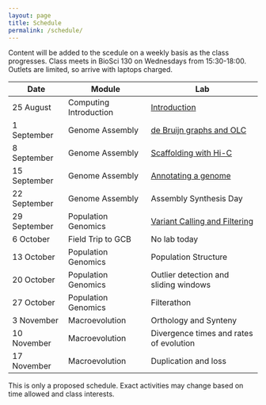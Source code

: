 ```yaml
---
layout: page
title: Schedule
permalink: /schedule/
---
```


Content will be added to the scedule on a weekly basis as the class progresses. Class meets in BioSci 130 on Wednesdays from 15:30-18:00. Outlets are limited, so arrive with laptops charged.

|Date            |Module                          |Lab                                                                 |
|----------------|--------------------------------|--------------------------------------------------------------------|
|   25 August    | Computing Introduction         |  [Introduction]({{site.baseurl}}/labs/introduction/)               |
|  1 September   | Genome Assembly                |  [de Bruijn graphs and OLC]({{site.baseurl}}/labs/genomeAssembly1/)|
|  8 September   | Genome Assembly                |  [Scaffolding with Hi-C]({{site.baseurl}}/labs/genomeAssembly2/)   |
| 15 September   | Genome Assembly                |  [Annotating a genome]({{site.baseurl}}/labs/genomeAssembly3/)     |
| 22 September   | Genome Assembly                |  Assembly Synthesis Day                                            |
| 29 September   | Population Genomics            |  [Variant Calling and Filtering]({{site.baseurl}}/labs/populationGenomics1/)                                    |
| 6 October      | Field Trip to GCB              |  No lab today                                                      |
| 13 October     | Population Genomics            |  Population Structure                                              |
| 20 October     | Population Genomics            |  Outlier detection and sliding windows                             |
| 27 October     | Population Genomics            |  Filterathon                                                       |
| 3 November     | Macroevolution                 |  Orthology and Synteny                                             |
| 10 November    | Macroevolution                 |  Divergence times and rates of evolution                           |
| 17 November    | Macroevolution                 |  Duplication and loss                                              |

This is only a proposed schedule. Exact activities may change based on time allowed and class interests.
